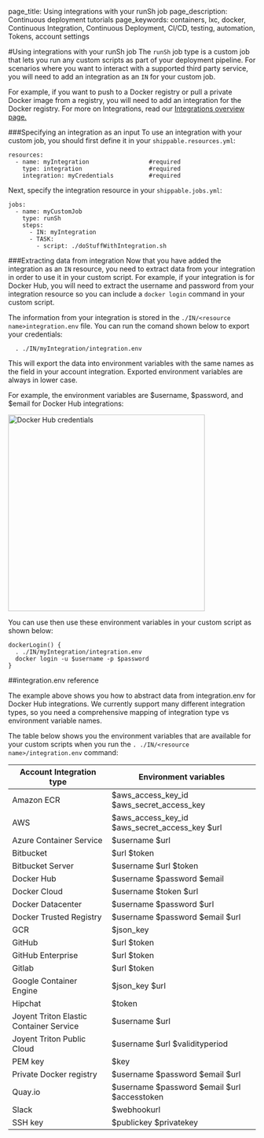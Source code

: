 page_title: Using integrations with your runSh job
page_description: Continuous deployment tutorials
page_keywords: containers, lxc, docker, Continuous Integration, Continuous Deployment, CI/CD, testing, automation, Tokens, account settings

#Using integrations with your runSh job
The `runSh` job type is a custom job that lets you run any custom scripts as part of your deployment pipeline. For scenarios where you want to interact with a supported third party service, you will need to add an integration as an `IN` for your custom job.

For example, if you want to push to a Docker registry or pull a private Docker image from a registry, you will need to add an integration for the Docker registry. For more on Integrations, read our [Integrations overview page.](../integrations/overview/) 


###Specifying an integration as an input 
To use an integration with your custom job, you should first define it in your `shippable.resources.yml`:

```
resources:
  - name: myIntegration					#required
    type: integration				    #required
    integration: myCredentials			#required
```

Next, specify the integration resource in your `shippable.jobs.yml`:

```
jobs:
  - name: myCustomJob
    type: runSh
    steps:
      - IN: myIntegration
      - TASK:
        - script: ./doStuffWithIntegration.sh 
```


###Extracting data from integration
Now that you have added the integration as an `IN` resource, you need to extract data from your integration in order to use it in your custom script. For example, if your integration is for Docker Hub, you will need to extract the username and password from your integration resource so you can include a `docker login` command in your custom script.

The information from your integration is stored in the `./IN/<resource name>integration.env` file. You can run the comand shown below to export your credentials:

```
  . ./IN/myIntegration/integration.env
```
This will export the data into environment variables with the same names as the field in your account integration. Exported environment variables are always in lower case.

For example, the environment variables are $username, $password, and $email for Docker Hub integrations:

<img src="../../images/pipelines/dockerHubCreds1.png" alt="Docker Hub credentials " style="width:400px;"/> 

You can use then use these environment variables in your custom script as shown below:

```
dockerLogin() {
  . ./IN/myIntegration/integration.env		
  docker login -u $username -p $password
}
```

##integration.env reference

The example above shows you how to abstract data from integration.env for Docker Hub integrations. We currently support many different integration types, so you need a comprehensive mapping of integration type vs environment variable names.

The table below shows you the environment variables that are available for your custom scripts when you run the `. ./IN/<resource name>/integration.env` command:	


| Account Integration type                | Environment variables                          |
|-----------------------------------------|------------------------------------------------|
| Amazon ECR                              | $aws_access_key_id $aws_secret_access_key      |
| AWS                                     | $aws_access_key_id $aws_secret_access_key $url |
| Azure Container Service                 | $username $url                                 |
| Bitbucket                               | $url $token                                    |
| Bitbucket Server                        | $username $url $token                          |
| Docker Hub                              | $username $password $email                     |
| Docker Cloud                            | $username $token $url                          |
| Docker Datacenter                       | $username $password $url                       |
| Docker Trusted Registry                 | $username $password $email $url               |
| GCR                                     | $json_key                                      |
| GitHub                                  | $url $token                                    |
| GitHub Enterprise                       | $url $token                                    |
| Gitlab                                  | $url $token                                    |
| Google Container Engine                 | $json_key $url                                 |
| Hipchat                                 | $token                                         |
| Joyent Triton Elastic Container Service | $username $url                                 |
| Joyent Triton Public Cloud              | $username $url $validityperiod                 |
| PEM key                                 | $key                                           |
| Private Docker registry                 | $username $password $email $url               |
| Quay.io                                 | $username $password $email $url $accesstoken  |
| Slack                                   | $webhookurl                                    |
| SSH key                                 | $publickey $privatekey                         |  





